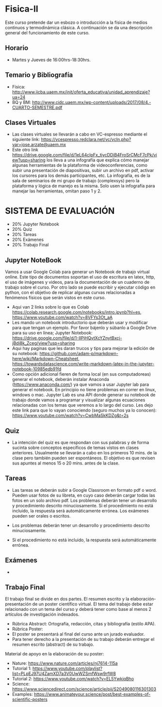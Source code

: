 # Fisica-II
Este curso pretende dar un esbozo o introducción a la física de medios continuos y termodinámica clásica. A continuación se da una descripción general del funcionamiento de este curso.

## Horario
* Martes y Jueves de 16:00hrs-18:30hrs.

## Temario y Bibliografía
* Física: http://www.iicba.uaem.mx/init/oferta_educativa/unidad_aprendizaje?ua=24
* BQ y BM: http://www.cidc.uaem.mx/wp-content/uploads/2017/08/4.-CUARTO-SEMESTRE.pdf

## Clases Virtuales
* Las clases virtuales se llevarán a cabo en VC-espresso mediante el siguiente link: https://vcespresso.redclara.net/vc/vcIn.php?var=jose.arzate@uaem.mx
* Este otro link https://drive.google.com/file/d/1eL64cIpFx_tjycDDiB4FroSrCMcF7cPk/view?usp=sharing los lleva a una infografía que explica cómo manejar algunas herramientas de la plataforma de videoconferencias, como subir una presentación de diapositivas, subir un archivo en pdf, activar los cursores para los demás participantes, etc. La infografía, es de la sala de seminarios de mi grupo de trabajo (complexsys) pero la plataforma y lógica de manejo es la misma. Solo usen la infografía para manejar las herramientas, omitan paso 1 y 2.

# SISTEMA DE EVALUACIÓN
* 20% Jupyter Notebook
* 20% Quiz
* 20% Tareas 
* 20% Exámenes
* 20% Trabajo Final

## Jupyter NoteBook
Vamos a usar Google Colab para generar un Notebook de trabajo virtual online. Este tipo de documentos soportan el uso de escritura en latex, http, el uso de imágenes y videos, para la documentación de un cuaderno de trabajo sobre el curso. Por otro lado se puede escribir y ejecutar código en python, con el objetivo de replicar algunas curvas relacionadas a fenómenos físicos que serán vistos en este curso.

* Aqui van 2 links sobre lo que es Colab  https://colab.research.google.com/notebooks/intro.ipynb?hl=es, https://www.youtube.com/watch?v=8VFYs3Ot_aA
* Les mando un notebook  introductorio que deberán usar y modificar para que tengan un ejemplo. Por favor bájenlo y súbanlo a Google Drive para su uso en línea; Jupyter Notebook: https://drive.google.com/file/d/1-IIPjHQytXcYZnytBxcj-jBdi8k_Zceg/view?usp=sharing
* Aqui hay paginas que les daran trucos y tips para mejorar la edición de su notebook: https://github.com/adam-p/markdown-here/wiki/Markdown-Cheatsheet, https://towardsdatascience.com/write-markdown-latex-in-the-jupyter-notebook-10985edb91fd
* Como opción adicional fieren de forma local (en sus computadoreas) generar el notebook, deberán instalar Anaconda (https://www.anaconda.com/) ya que vamos a usar Jupyter lab para generar el notebook. En principio no tiene problemas en correr en linux, windows o mac. Jupyter Lab es una API donde generar su notebook de trabajo donde vamos a programar y visualizar algunas ecuaciones relacionadas con los temas que veremos a lo largo del curso. Les dejo este link para que lo vayan conociendo (seguro muchos ya lo conocen): https://www.youtube.com/watch?v=CwbMaSkKDZg&t=2s


## Quiz
* La intención del quiz es que respondan con sus palabras y de forma sucinta sobre conceptos específicos de temas vistos en clases anteriores. Usualmente se llevarán a cabo en los primeros 10 mins. de la clase pero también pueden ser espontáneos. El objetivo es que revisen sus apuntes al menos 15 o 20 mins. antes de la clase.

## Tareas
* Las tareas se deberán subir a Google Classroom en formato pdf o word. Pueden usar fotos de su libreta,  en  cuyo caso deberán cargar todas las fotos en un solo archivo pdf. Los problemas deberán tener un desarrollo y procedimiento descrito minuciosamente. Si el procedimiento no está incluido, la respuesta será automáticamente errónea.
Los exámenes pueden ser orales o escritos.

* Los problemas deberán tener un desarrollo y procedimiento descrito minuciosamente.
* Si el procedimiento no está incluido, la respuesta será automáticamente errónea.

## Exámenes
*

## Trabajo Final
El trabajo final se divide en dos partes. El resumen escrito y la elaboración-presentación de un poster científico virtual. El tema del trabajo debe estar relacionado con un tema del curso y deberá tener como base al menos 2 artículos de investigación indexados.

*  Rúbrica Abstract: Ortografía, redacción, citas  y bibliografía (estilo APA).
*  Rúbrica Poster:
* El poster se presentará al final del curso ante un jurado evaluador.
* Para tener derecho a la presentación de su trabajo deberán entregar el resumen escrito (abstract) de su trabajo.

Material de apoyo en la elaboración de su poster:
* Nature: https://www.nature.com/articles/nj7614-115a
* Tutorial 1: https://www.youtube.com/playlist?list=PLpEJ97U4ZamXD7a3V0UwWZSmfWsw9rfW8
* Tutorial 2: https://www.youtube.com/watch?v=EL5YwkiqBho
* Science: https://www.sciencedirect.com/science/article/pii/S2049080116301303
* Examples: https://www.animateyour.science/post/best-examples-of-scientific-posters
